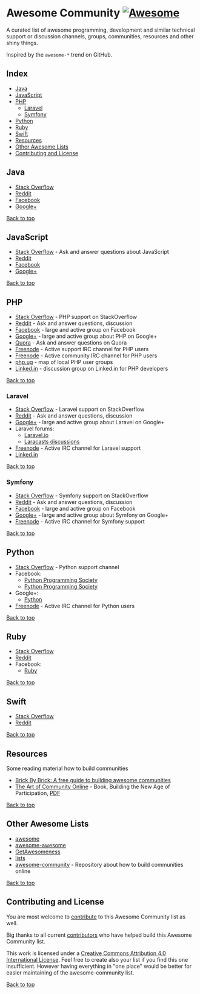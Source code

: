 # Awesome Community [![Awesome](https://cdn.rawgit.com/sindresorhus/awesome/d7305f38d29fed78fa85652e3a63e154dd8e8829/media/badge.svg)](https://github.com/sindresorhus/awesome)

A curated list of awesome programming, development and similar technical support or discussion channels, groups, communities, resources and other shiny things.

Inspired by the `awesome-*` trend on GitHub.


## Index

* [Java](#java)
* [JavaScript](#javascript)
* [PHP](#php)
    * [Laravel](#laravel)
    * [Symfony](#symfony)
* [Python](#python)
* [Ruby](#ruby)
* [Swift](#swift)
* [Resources](#resources)
* [Other Awesome Lists](#other-awesome-lists)
* [Contributing and License](#contributing-and-license)


## Java

* [Stack Overflow](http://stackoverflow.com/?tags=java)
* [Reddit](http://www.reddit.com/r/java)
* [Facebook](https://fb.com/groups/Javagroup123/)
* [Google+](https://plus.google.com/communities/101399526652980913951)

[Back to top](#awesome-community-)


## JavaScript

* [Stack Overflow](http://stackoverflow.com/?tags=javascript) - Ask and answer questions about JavaScript
* [Reddit](http://www.reddit.com/r/JavaScript)
* [Facebook](https://fb.com/groups/JavaScript.Programming/)
* [Google+](https://plus.google.com/communities/100875929141897651837)

[Back to top](#awesome-community-)


## PHP

* [Stack Overflow](http://stackoverflow.com/?tags=php) - PHP support on StackOverflow
* [Reddit](http://www.reddit.com/r/PHP) - Ask and answer questions, discussion
* [Facebook](https://fb.com/groups/2204685680) - large and active group on Facebook
* [Google+](https://plus.google.com/u/0/communities/104245651975268426012) - large and active group about PHP on Google+
* [Quora](https://www.quora.com/PHP-programming-language-1) - Ask and answer questions on Quora
* [Freenode](http://webchat.freenode.net/?channels=php) - Active support IRC channel for PHP users
* [Freenode](http://webchat.freenode.net/?channels=phpc) - Active community IRC channel for PHP users
* [php.ug](http://php.ug) - map of local PHP user groups
* [Linked.in](https://www.linkedin.com/grp/home?gid=42140) - discussion group on Linked.in for PHP developers

[Back to top](#awesome-community-)


### Laravel

* [Stack Overflow](http://stackoverflow.com/?tags=laravel) - Laravel support on StackOverflow
* [Reddit](http://www.reddit.com/r/laravel) - Ask and answer questions, discussion
* [Google+](https://plus.google.com/communities/106838454910116161868) - large and active group about Laravel on Google+
* Laravel forums:
    * [Laravel.io](http://laravel.io/forum)
    * [Laracasts discussions](https://laracasts.com/discuss)
* [Freenode](https://webchat.freenode.net/?channels=laravel) - Active IRC channel for Laravel support
* [Linked.in](https://www.linkedin.com/grp/home?gid=4419933)

[Back to top](#awesome-community-)


### Symfony

* [Stack Overflow](http://stackoverflow.com/?tags=symfony) - Symfony support on StackOverflow
* [Reddit](http://www.reddit.com/r/symfony) - Ask and answer questions, discussion
* [Facebook](https://fb.com/groups/7672226565) - large and active group on Facebook
* [Google+](https://plus.google.com/communities/109013871316146116610) - large and active group about Symfony on Google+
* [Freenode](http://webchat.freenode.net/?channels=symfony) - Active IRC channel for Symfony support

[Back to top](#awesome-community-)


## Python

* [Stack Overflow](http://stackoverflow.com/?tags=python) - Python support channel
* Facebook:
    * [Python Programming Society](https://fb.com/groups/pythonears/)
    * [Python Programming Society](https://fb.com/groups/pythonears/)
* Google+:
    * [Python](https://plus.google.com/communities/103393744324769547228)
* [Freenode](http://webchat.freenode.net/?channels=python) - Active IRC channel for Python users

[Back to top](#awesome-community-)


## Ruby

* [Stack Overflow](http://stackoverflow.com/?tags=ruby)
* [Reddit](http://www.reddit.com/r/ruby)
* Facebook:
    * [Ruby](https://fb.com/groups/2221017023/)

[Back to top](#awesome-community-)


## Swift

* [Stack Overflow](http://stackoverflow.com/?tags=swift)
* [Reddit](https://www.reddit.com/r/swift)

[Back to top](#awesome-community-)


## Resources

Some reading material how to build communities

* [Brick By Brick: A free guide to building awesome communities](http://www.communitybuildingguide.com/)
* [The Art of Community Online](http://www.artofcommunityonline.org/) - Book, Building the New Age of Participation, [PDF](http://artofcommunityonline.org/Art_of_Community_Second_Edition.pdf)

[Back to top](#awesome-community-)


## Other Awesome Lists

* [awesome](https://github.com/sindresorhus/awesome)
* [awesome-awesome](https://github.com/emijrp/awesome-awesome)
* [GetAwesomeness](http://getawesomeness.com/)
* [lists](https://github.com/jnv/lists)
* [awesome-community](https://github.com/rafaecheve/Awesome-Community) - Repository about how to build communities online

[Back to top](#awesome-community-)


## Contributing and License

You are most welcome to [contribute](CONTRIBUTING.md) to this Awesome Community list as well.

Big thanks to all current [contributors](https://github.com/peterkokot/awesome-comunity/graphs/contributors) who have helped build this Awesome Community list.

This work is licensed under a [Creative Commons Attribution 4.0 International License](LICENSE). Feel free to create also your list if you find this one insufficient. However having everything in "one place" would be better for easier maintaining of the awesome-community list.

[Back to top](#awesome-community-)
